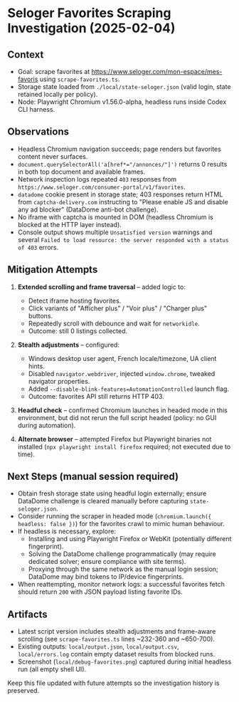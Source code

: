 # Seloger Favorites Scraping Investigation (2025-02-04)

## Context
- Goal: scrape favorites at https://www.seloger.com/mon-espace/mes-favoris using `scrape-favorites.ts`.
- Storage state loaded from `./local/state-seloger.json` (valid login, state retained locally per policy).
- Node: Playwright Chromium v1.56.0-alpha, headless runs inside Codex CLI harness.

## Observations
- Headless Chromium navigation succeeds; page renders but favorites content never surfaces.
- `document.querySelectorAll('a[href*="/annonces/"]')` returns 0 results in both top document and available frames.
- Network inspection logs repeated `403` responses from `https://www.seloger.com/consumer-portal/v1/favorites`.
- `datadome` cookie present in storage state; 403 responses return HTML from `captcha-delivery.com` instructing to "Please enable JS and disable any ad blocker" (DataDome anti-bot challenge).
- No iframe with captcha is mounted in DOM (headless Chromium is blocked at the HTTP layer instead).
- Console output shows multiple `Unsatisfied version` warnings and several `Failed to load resource: the server responded with a status of 403` errors.

## Mitigation Attempts
1. **Extended scrolling and frame traversal** – added logic to:
   - Detect iframe hosting favorites.
   - Click variants of "Afficher plus" / "Voir plus" / "Charger plus" buttons.
   - Repeatedly scroll with debounce and wait for `networkidle`.
   - Outcome: still 0 listings collected.

2. **Stealth adjustments** – configured:
   - Windows desktop user agent, French locale/timezone, UA client hints.
   - Disabled `navigator.webdriver`, injected `window.chrome`, tweaked navigator properties.
   - Added `--disable-blink-features=AutomationControlled` launch flag.
   - Outcome: favorites API still returns HTTP 403.

3. **Headful check** – confirmed Chromium launches in headed mode in this environment, but did not rerun the full script headed (policy: no GUI during automation).

4. **Alternate browser** – attempted Firefox but Playwright binaries not installed (`npx playwright install firefox` required; not executed due to time).

## Next Steps (manual session required)
- Obtain fresh storage state using headful login externally; ensure DataDome challenge is cleared manually before capturing `state-seloger.json`.
- Consider running the scraper in headed mode (`chromium.launch({ headless: false })`) for the favorites crawl to mimic human behaviour.
- If headless is necessary, explore:
  - Installing and using Playwright Firefox or WebKit (potentially different fingerprint).
  - Solving the DataDome challenge programmatically (may require dedicated solver; ensure compliance with site terms).
  - Proxying through the same network as the manual login session; DataDome may bind tokens to IP/device fingerprints.
- When reattempting, monitor network logs: a successful favorites fetch should return `200` with JSON payload listing favorite IDs.

## Artifacts
- Latest script version includes stealth adjustments and frame-aware scrolling (see `scrape-favorites.ts` lines ~232-360 and ~650-700).
- Existing outputs: `local/output.json`, `local/output.csv`, `local/errors.log` contain empty dataset results from blocked runs.
- Screenshot (`local/debug-favorites.png`) captured during initial headless run (all empty shell UI).

Keep this file updated with future attempts so the investigation history is preserved.
